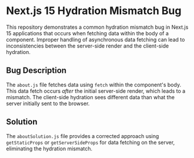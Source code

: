 # Next.js 15 Hydration Mismatch Bug
This repository demonstrates a common hydration mismatch bug in Next.js 15 applications that occurs when fetching data within the body of a component.  Improper handling of asynchronous data fetching can lead to inconsistencies between the server-side render and the client-side hydration.

## Bug Description
The `about.js` file fetches data using `fetch` within the component's body.  This data fetch occurs *after* the initial server-side render, which leads to a mismatch.  The client-side hydration sees different data than what the server initially sent to the browser.

## Solution
The `aboutSolution.js` file provides a corrected approach using `getStaticProps` or `getServerSideProps` for data fetching on the server, eliminating the hydration mismatch.